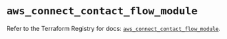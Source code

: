 # `aws_connect_contact_flow_module`

Refer to the Terraform Registry for docs: [`aws_connect_contact_flow_module`](https://registry.terraform.io/providers/hashicorp/aws/6.5.0/docs/resources/connect_contact_flow_module).
